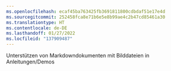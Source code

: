 ```yaml
---
ms.openlocfilehash: ecaf45ba763425fb3691811800cdbdaf51e17e4d
ms.sourcegitcommit: 252458fca8e71b6e5e8b99ae4c2b47cd85461a30
ms.translationtype: HT
ms.contentlocale: de-DE
ms.lasthandoff: 01/27/2022
ms.locfileid: "137909487"
---
```

Unterstützen von Markdowndokumenten mit Bilddateien in Anleitungen/Demos
